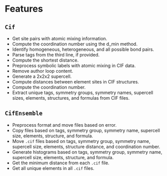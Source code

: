 
# Features

## `Cif`

- Get site pairs with atomic mixing information.
- Compute the coordination number using the d_min method.
- Identify homogeneous, heterogeneous, and all possible bond pairs.
- Parse tags from the third line, if provided.
- Compute the shortest distance.
- Preprocess symbolic labels with atomic mixing in CIF data.
- Remove author loop content.
- Generate a 2x2x2 supercell.
- Compute distances between element sites in CIF structures.
- Compute the coordination number.
- Extract unique tags, symmetry groups, symmetry names, supercell sizes, elements, structures, and formulas from CIF files.

## `CifEnsemble`

- Preprocess format and move files based on error.
- Copy files based on tags, symmetry group, symmetry name, supercell size, elements, structure, and formula.
- Move `.cif` files based on tags, symmetry group, symmetry name, supercell size, elements, structure distance, and coordination number.
- Generate histograms based on tags, symmetry group, symmetry name, supercell size, elements, structure, and formula.
- Get the minimum distance from each `.cif` file.
- Get all unique elements in all `.cif` files.


